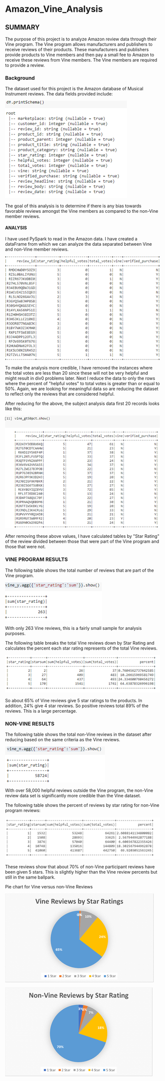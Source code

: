 # Amazon_Vine_Analysis
  
##  SUMMARY

The purpose of this project is to analyze Amazon review data through their Vine program.  The Vine program allows manufacturers and publishers to receive reviews of their products.  These manufacturers and publishers provide products to Vine members and then pay a small fee to Amazon to receive these reviews from Vine members.  The Vine members are required to provide a review.  

### Background

The dataset used for this project is the Amazon database of Musical Instrument reviews.  The data fields provided include:

![](https://github.com/xactuary/Amazon_Vine_Analysis/blob/main/datasetschema.PNG)

The goal of this analysis is to determine if there is any bias towards favorable reviews amongst the Vine members as compared to the non-Vine member reviews.

#### ANALYSIS

I have used PySpark to read in the Amazon data.  I have created a dataFrame from which we can analyze the data separated between Vine and non-Vine member reviews.  

![](https://github.com/xactuary/Amazon_Vine_Analysis/blob/main/vine_df.PNG)

To make the analysis more credible, I have removed the instances where the total votes are less than 20 since these will not be very helpful and might result in div0 problems later.  Next I reduce the data to only the rows where the percent of "helpful votes" to total votes is greater than or equal to 50%.  Again, we are looking for meaningful data so are reducing the dataset to reflect only the reviews that are considered helpful.  

After reducing for the above, the subject analysis data first 20 records looks like this:

![](https://github.com/xactuary/Amazon_Vine_Analysis/blob/main/vine_gt50pct.PNG)

After removing these above values, I have calculated tables by "Star Rating" of the review divided between those that were part of the Vine program and those that were not.  

###  VINE PROGRAM RESULTS


The following table shows the total number of reviews that are part of the Vine program.

![](https://github.com/xactuary/Amazon_Vine_Analysis/blob/main/ttl_y_gt50pct.PNG)

With only 263 Vine reviews, this is a fairly small sample for analysis purposes.  

The following table breaks the total Vine reviews down by Star Rating and calculates the percent each star rating represents of the total Vine reviews.

![](https://github.com/xactuary/Amazon_Vine_Analysis/blob/main/vine_y_pct.PNG)

So about 65% of Vine reviews give 5 star ratings to the products.  In addition, 24% give 4 star reviews.  So positive reviews total 89% of the reviews.  This is a large percentage.  


### NON-VINE RESULTS

The following table shows the total non-Vine reviews in the dataset after reducing based on the same criteria as the Vine reviews.

![](https://github.com/xactuary/Amazon_Vine_Analysis/blob/main/ttl_n_gt50pct.PNG)

With over 58,000 helpful reviews outside the Vine program, the non-Vine review data set is significantly more credible than the Vine dataset.  

The following table shows the percent of reviews by star rating for non-Vine program reviews:

![](https://github.com/xactuary/Amazon_Vine_Analysis/blob/main/vine_n_pct.PNG)

These reviews show that about 70% of non-Vine participant reviews have been given 5 stars.  This is slightly higher than the Vine review percents but still in the same ballpark.  










Pie chart for Vine versus non-Vine Reviews

![](https://github.com/xactuary/Amazon_Vine_Analysis/blob/main/VinePie.png)

![](https://github.com/xactuary/Amazon_Vine_Analysis/blob/main/NonVinePie.png)
